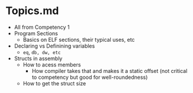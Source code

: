 # Topics.md

- All from Competency 1
- Program Sections
    - Basics on ELF sections, their typical uses, etc
- Declaring vs Definining variables
    - `eq`, `db, dw, etc`
- Structs in assembly
    - How to acess members
        - How compiler takes that and makes it a static offset (not critical to competency but good for well-roundedness)
    - How to get the struct size